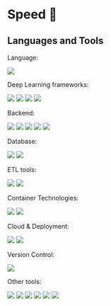 # Speed 👋

## Languages and Tools

Language:

<code><img src="https://go-skill-icons.vercel.app/api/icons?i=python, rust, golang, cpp, bash"/></code>

Deep Learning frameworks:

<code><img src="https://go-skill-icons.vercel.app/api/icons?i=pytorch"/></code>
<code><img src="https://go-skill-icons.vercel.app/api/icons?i=huggingface"/></code>
<code><img src="https://go-skill-icons.vercel.app/api/icons?i=tensorflow"/></code>
<code><img src="https://go-skill-icons.vercel.app/api/icons?i=scikitlearn"/></code>

Backend:

<code><img src="https://go-skill-icons.vercel.app/api/icons?i=grpc"/></code>
<code><img src="https://go-skill-icons.vercel.app/api/icons?i=actix"/></code>
<code><img src="https://go-skill-icons.vercel.app/api/icons?i=fastapi"/></code>
<code><img src="https://go-skill-icons.vercel.app/api/icons?i=fiber"/></code>
<code><img src="https://go-skill-icons.vercel.app/api/icons?i=echo"/></code>

Database:

<code><img src="https://go-skill-icons.vercel.app/api/icons?i=mongodb"/></code>
<code><img src="https://go-skill-icons.vercel.app/api/icons?i=postgresql"/></code>

ETL tools:

<code><img src="https://go-skill-icons.vercel.app/api/icons?i=spark"/></code>
<code><img src="https://go-skill-icons.vercel.app/api/icons?i=airflow"/></code>

Container Technologies:

<code><img src="https://go-skill-icons.vercel.app/api/icons?i=docker"/></code>
<code><img src="https://go-skill-icons.vercel.app/api/icons?i=kubernetes"/></code>

Cloud & Deployment:

<code><img src="https://go-skill-icons.vercel.app/api/icons?i=aws"/></code>
<code><img src="https://go-skill-icons.vercel.app/api/icons?i=gcp"/></code>

Version Control:

<code><img src="https://go-skill-icons.vercel.app/api/icons?i=git"/></code>

Other tools:

<code><img src="https://go-skill-icons.vercel.app/api/icons?i=cuda"/></code>
<code><img src="https://go-skill-icons.vercel.app/api/icons?i=opencv"/></code>
<code><img src="https://go-skill-icons.vercel.app/api/icons?i=linux"/></code>
<code><img src="https://go-skill-icons.vercel.app/api/icons?i=ubuntu"/></code>
<code><img src="https://go-skill-icons.vercel.app/api/icons?i=postman"/></code>
<code><img src="https://go-skill-icons.vercel.app/api/icons?i=kafka"/></code>
